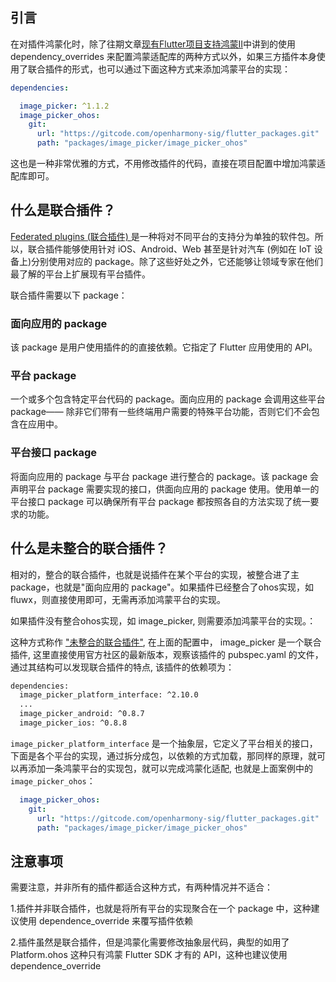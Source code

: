 ## 引言

在对插件鸿蒙化时，除了往期文章[现有Flutter项目支持鸿蒙II](https://gitee.com/zacks/flutter-ohos-demo)中讲到的使用 dependency_overrides 来配置鸿蒙适配库的两种方式以外，如果三方插件本身使用了联合插件的形式，也可以通过下面这种方式来添加鸿蒙平台的实现：

```yaml
dependencies:

  image_picker: ^1.1.2
  image_picker_ohos:
    git:
      url: "https://gitcode.com/openharmony-sig/flutter_packages.git"
      path: "packages/image_picker/image_picker_ohos"
```

这也是一种非常优雅的方式，不用修改插件的代码，直接在项目配置中增加鸿蒙适配库即可。

## 什么是联合插件？

[Federated plugins (联合插件) ](https://docs.flutter.cn/packages-and-plugins/developing-packages#federated-plugins)是一种将对不同平台的支持分为单独的软件包。所以，联合插件能够使用针对 iOS、Android、Web 甚至是针对汽车 (例如在 IoT 设备上)分别使用对应的 package。除了这些好处之外，它还能够让领域专家在他们最了解的平台上扩展现有平台插件。

联合插件需要以下 package：

### 面向应用的 package
该 package 是用户使用插件的的直接依赖。它指定了 Flutter 应用使用的 API。

### 平台 package
一个或多个包含特定平台代码的 package。面向应用的 package 会调用这些平台 package—— 除非它们带有一些终端用户需要的特殊平台功能，否则它们不会包含在应用中。

### 平台接口 package
将面向应用的 package 与平台 package 进行整合的 package。该 package 会声明平台 package 需要实现的接口，供面向应用的 package 使用。使用单一的平台接口 package 可以确保所有平台 package 都按照各自的方法实现了统一要求的功能。

## 什么是未整合的联合插件？

相对的，整合的联合插件，也就是说插件在某个平台的实现，被整合进了主package，也就是"面向应用的 package"。如果插件已经整合了ohos实现，如 fluwx，则直接使用即可，无需再添加鸿蒙平台的实现。

如果插件没有整合ohos实现，如 image_picker, 则需要添加鸿蒙平台的实现。：

这种方式称作 ["未整合的联合插件"](https://docs.flutter.cn/packages-and-plugins/developing-packages#non-endorsed-federated-plugin), 在上面的配置中，
image_picker 是一个联合插件, 这里直接使用官方社区的最新版本，观察该插件的 pubspec.yaml 的文件，通过其结构可以发现联合插件的特点, 该插件的依赖项为：

```bash
dependencies:
  image_picker_platform_interface: ^2.10.0
  ...
  image_picker_android: ^0.8.7
  image_picker_ios: ^0.8.8
```

`image_picker_platform_interface` 是一个抽象层，它定义了平台相关的接口，下面是各个平台的实现，通过拆分成包，以依赖的方式加载，那同样的原理，就可以再添加一条鸿蒙平台的实现包，就可以完成鸿蒙化适配, 也就是上面案例中的 `image_picker_ohos`：

```yaml
  image_picker_ohos:
    git:
      url: "https://gitcode.com/openharmony-sig/flutter_packages.git"
      path: "packages/image_picker/image_picker_ohos"
```

## 注意事项

需要注意，并非所有的插件都适合这种方式，有两种情况并不适合：

1.插件并非联合插件，也就是将所有平台的实现聚合在一个 package 中，这种建议使用 dependence_override 来覆写插件依赖

2.插件虽然是联合插件，但是鸿蒙化需要修改抽象层代码，典型的如用了 Platform.ohos 这种只有鸿蒙 Flutter SDK 才有的 API，这种也建议使用 dependence_override
